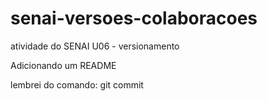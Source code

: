 # senai-versoes-colaboracoes
atividade do SENAI U06 - versionamento

Adicionando um README

lembrei do comando: git commit